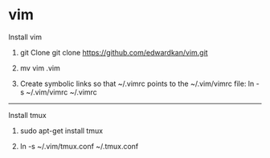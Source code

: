 # vim

Install vim

1) git Clone 
git clone https://github.com/edwardkan/vim.git

2) mv vim .vim

3) Create symbolic links so that ~/.vimrc points to the ~/.vim/vimrc file: 
ln -s ~/.vim/vimrc ~/.vimrc

-----------------------------------

Install tmux 
1) sudo apt-get install tmux

2) ln -s ~/.vim/tmux.conf ~/.tmux.conf
